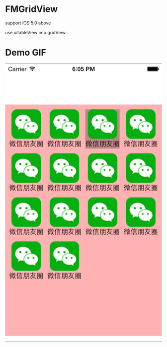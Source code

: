 FMGridView
==========
support iOS 5.0 above

use uitableView imp gridView


# Demo GIF

![Screen shot](screenShot.png)

